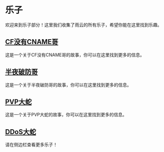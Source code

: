 # 乐子

欢迎来到乐子部分！这里我们收集了雨云的所有乐子，希望你能在这里找到乐趣。

## [CF没有CNAME哥](/laugh/cf-without-cname)

这是一个关于CF没有CNAME哥的故事，你可以在这里找到更多的信息。

## [半夜破防哥](/laugh/i-lost-my-eye)

这是一个关于半夜破防哥的故事，你可以在这里找到更多的信息。

## [PVP大蛇](/laugh/pvp-da-she)

这是一个关于PVP大蛇的故事，你可以在这里找到更多的信息。

## [DDoS大蛇](/laugh/ddos-loser)

请在侧边栏查看更多乐子！